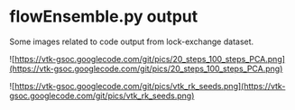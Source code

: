# flowEnsemble.py output #

Some images related to code output from lock-exchange dataset.

![https://vtk-gsoc.googlecode.com/git/pics/20_steps_100_steps_PCA.png](https://vtk-gsoc.googlecode.com/git/pics/20_steps_100_steps_PCA.png)

![https://vtk-gsoc.googlecode.com/git/pics/vtk_rk_seeds.png](https://vtk-gsoc.googlecode.com/git/pics/vtk_rk_seeds.png)